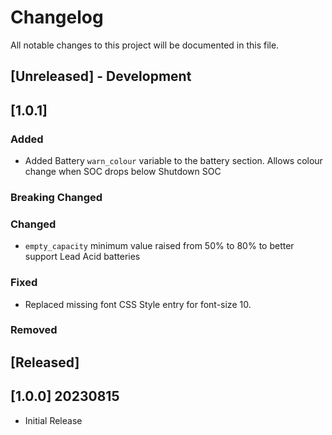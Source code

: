 
# Changelog
All notable changes to this project will be documented in this file.

## [Unreleased] - Development

## [1.0.1]
### Added
- Added Battery `warn_colour` variable to the battery section. Allows colour change when SOC drops below Shutdown SOC

### Breaking Changed

### Changed
- `empty_capacity` minimum value raised from 50% to 80% to better support Lead Acid batteries

### Fixed
- Replaced missing font CSS Style entry for font-size 10.

### Removed


## [Released]

## [1.0.0] 20230815
- Initial Release

